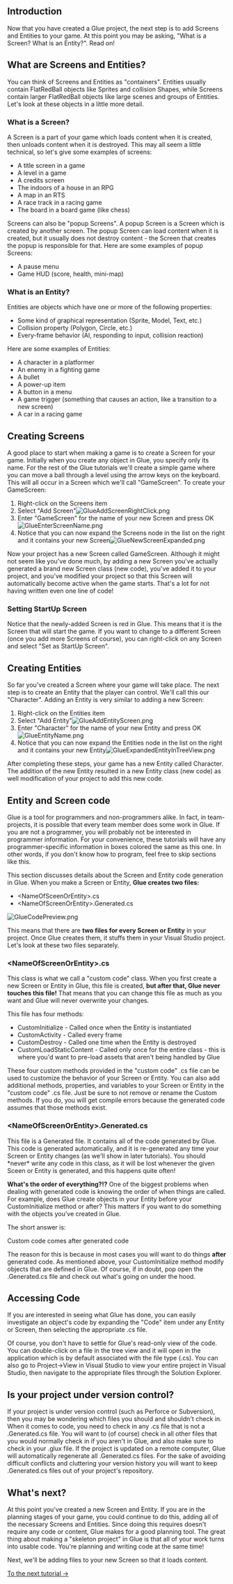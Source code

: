 ## Introduction

Now that you have created a Glue project, the next step is to add Screens and Entities to your game. At this point you may be asking, "What is a Screen? What is an Entity?". Read on!

## What are Screens and Entities?

You can think of Screens and Entities as "containers". Entities usually contain FlatRedBall objects like Sprites and collision Shapes, while Screens contain larger FlatRedBall objects like large scenes and groups of Entities. Let's look at these objects in a little more detail.

### What is a Screen?

A Screen is a part of your game which loads content when it is created, then unloads content when it is destroyed. This may all seem a little technical, so let's give some examples of screens:

-   A title screen in a game
-   A level in a game
-   A credits screen
-   The indoors of a house in an RPG
-   A map in an RTS
-   A race track in a racing game
-   The board in a board game (like chess)

Screens can also be "popup Screens". A popup Screen is a Screen which is created by another screen. The popup Screen can load content when it is created, but it usually does not destroy content - the Screen that creates the popup is responsible for that. Here are some examples of popup Screens:

-   A pause menu
-   Game HUD (score, health, mini-map)

### What is an Entity?

Entities are objects which have one or more of the following properties:

-   Some kind of graphical representation (Sprite, Model, Text, etc.)
-   Collision property (Polygon, Circle, etc.)
-   Every-frame behavior (AI, responding to input, collision reaction)

Here are some examples of Entities:

-   A character in a platformer
-   An enemy in a fighting game
-   A bullet
-   A power-up item
-   A button in a menu
-   A game trigger (something that causes an action, like a transition to a new screen)
-   A car in a racing game

## Creating Screens

A good place to start when making a game is to create a Screen for your game. Initially when you create any object in Glue, you specify only its name. For the rest of the Glue tutorials we'll create a simple game where you can move a ball through a level using the arrow keys on the keyboard. This will all occur in a Screen which we'll call "GameScreen". To create your GameScreen:

1.  Right-click on the Screens item
2.  Select "Add Screen"![GlueAddScreenRightClick.png](/media/migrated_media-GlueAddScreenRightClick.png)
3.  Enter "GameScreen" for the name of your new Screen and press OK![GlueEnterScreenName.png](/media/migrated_media-GlueEnterScreenName.png)
4.  Notice that you can now expand the Screens node in the list on the right and it contains your new Screen![GlueNewScreenExpanded.png](/media/migrated_media-GlueNewScreenExpanded.png)

Now your project has a new Screen called GameScreen. Although it might not seem like you've done much, by adding a new Screen you've actually generated a brand new Screen class (new code), you've added it to your project, and you've modified your project so that this Screen will automatically become active when the game starts. That's a lot for not having written even one line of code!

### Setting StartUp Screen

Notice that the newly-added Screen is red in Glue. This means that it is the Screen that will start the game. If you want to change to a different Screen (once you add more Screens of course), you can right-click on any Screen and select "Set as StartUp Screen".

## Creating Entities

So far you've created a Screen where your game will take place. The next step is to create an Entity that the player can control. We'll call this our "Character". Adding an Entity is very similar to adding a new Screen:

1.  Right-click on the Entities item
2.  Select "Add Entity"![GlueAddEntityScreen.png](/media/migrated_media-GlueAddEntityScreen.png)
3.  Enter "Character" for the name of your new Entity and press OK![GlueEntityName.png](/media/migrated_media-GlueEntityName.png)
4.  Notice that you can now expand the Entities node in the list on the right and it contains your new Entity![GlueExpandedEntityInTreeView.png](/media/migrated_media-GlueExpandedEntityInTreeView.png)

After completing these steps, your game has a new Entity called Character. The addition of the new Entity resulted in a new Entity class (new code) as well modification of your project to add this new code.

## Entity and Screen code

Glue is a tool for programmers and non-programmers alike. In fact, in team-projects, it is possible that every team member does some work in Glue. If you are not a programmer, you will probably not be interested in programmer information. For your convenience, these tutorials will have any programmer-specific information in boxes colored the same as this one. In other words, if you don't know how to program, feel free to skip sections like this.

This section discusses details about the Screen and Entity code generation in Glue. When you make a Screen or Entity, **Glue creates two files:**

-   \<NameOfSceenOrEntity\>.cs
-   \<NameOfScreenOrEntity\>.Generated.cs

![GlueCodePreview.png](/media/migrated_media-GlueCodePreview.png)

This means that there are **two files for every Screen or Entity** in your project. Once Glue creates them, it stuffs them in your Visual Studio project. Let's look at these two files separately.

### \<NameOfScreenOrEntity\>.cs

This class is what we call a "custom code" class. When you first create a new Screen or Entity in Glue, this file is created, **but after that, Glue never touches this file!** That means that you can change this file as much as you want and Glue will never overwrite your changes.

This file has four methods:

-   CustomInitialize - Called once when the Entity is instantiated
-   CustomActivity - Called every frame
-   CustomDestroy - Called one time when the Entity is destroyed
-   CustomLoadStaticContent - Called only once for the entire class - this is where you'd want to pre-load assets that aren't being handled by Glue

These four custom methods provided in the "custom code" .cs file can be used to customize the behavior of your Screen or Entity. You can also add additional methods, properties, and variables to your Screen or Entity in the "custom code" .cs file. Just be sure to not remove or rename the Custom methods. If you do, you will get compile errors because the generated code assumes that those methods exist.

### \<NameOfScreenOrEntity\>.Generated.cs

This file is a Generated file. It contains all of the code generated by Glue. This code is generated automatically, and it is re-generated any time your Screen or Entity changes (as we'll show in later tutorials). You should \*never\* write any code in this class, as it will be lost whenever the given Sceen or Entity is generated, and this happens quite often!

**What's the order of everything?!?** One of the biggest problems when dealing with generated code is knowing the order of when things are called. For example, does Glue create objects in your Entity before your CustomInitialize method or after? This matters if you want to do something with the objects you've created in Glue.

The short answer is:

Custom code comes after generated code

The reason for this is because in most cases you will want to do things **after** generated code. As mentioned above, your CustomInitialize method modify objects that are defined in Glue. Of course, if in doubt, pop open the .Generated.cs file and check out what's going on under the hood.

## Accessing Code

If you are interested in seeing what Glue has done, you can easily investigate an object's code by expanding the "Code" item under any Entity or Screen, then selecting the appropriate .cs file.

Of course, you don't have to settle for Glue's read-only view of the code. You can double-click on a file in the tree view and it will open in the application which is by default associated with the file type (.cs). You can also go to Project-\>View in Visual Studio to view your entire project in Visual Studio, then navigate to the appropriate files through the Solution Explorer.

## Is your project under version control?

If your project is under version control (such as Perforce or Subversion), then you may be wondering which files you should and shouldn't check in. When it comes to code, you need to check in any .cs file that is not a .Generated.cs file. You will want to (of course) check in all other files that you would normally check in if you aren't in Glue, and also make sure to check in your .glux file. If the project is updated on a remote computer, Glue will automatically regenerate all .Generated.cs files. For the sake of avoiding difficult conflicts and cluttering your version history you will want to keep .Generated.cs files out of your project's repository.

## What's next?

At this point you've created a new Screen and Entity. If you are in the planning stages of your game, you could continue to do this, adding all of the necessary Screens and Entities. Since doing this requires doesn't require any code or content, Glue makes for a good planning tool. The great thing about making a "skeleton project" in Glue is that all of your work turns into usable code. You're planning and writing code at the same time!

Next, we'll be adding files to your new Screen so that it loads content.

[To the next tutorial -\>](/frb/docs/index.php?title=Glue:Tutorials:Adding_files_to_Screens "Glue:Tutorials:Adding files to Screens")
